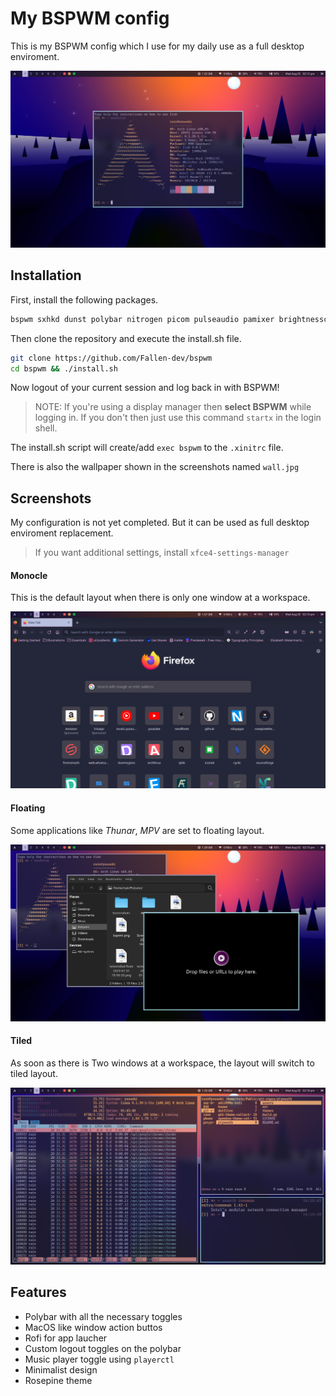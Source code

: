 
# My BSPWM config

This is my BSPWM config which I use for my daily use as a full desktop enviroment.

![BSPWM home](https://raw.githubusercontent.com/Fallen-dev/bspwm/main/media/home.png)


## Installation
First, install the following packages.

```bash
bspwm sxhkd dunst polybar nitrogen picom pulseaudio pamixer brightnessctl gnome-screenshot
```

Then clone the repository and execute the install.sh file.

```bash
git clone https://github.com/Fallen-dev/bspwm
cd bspwm && ./install.sh
```

Now logout of your current session and log back in with BSPWM!

> NOTE: If you're using a display manager then **select BSPWM** while logging in. If you don't then just use this command `startx` in the login shell.

The install.sh script will create/add `exec bspwm` to the `.xinitrc` file.

There is also the wallpaper shown in the screenshots named `wall.jpg`
## Screenshots

My configuration is not yet completed. But it can be used as full desktop enviroment replacement.

> If you want additional settings, install `xfce4-settings-manager`

#### Monocle
This is the default layout when there is only one window at a workspace.

![BSPWM home](https://raw.githubusercontent.com/Fallen-dev/bspwm/main/media/lt-monocle.png)

#### Floating
Some applications like *Thunar*, *MPV* are set to floating layout.

![BSPWM home](https://raw.githubusercontent.com/Fallen-dev/bspwm/main/media/lt-float.png)

#### Tiled
As soon as there is Two windows at a workspace, the layout will switch to tiled layout.

![BSPWM home](https://raw.githubusercontent.com/Fallen-dev/bspwm/main/media/lt-tile.png)
## Features

- Polybar with all the necessary toggles
- MacOS like window action buttos
- Rofi for app laucher
- Custom logout toggles on the polybar
- Music player toggle using `playerctl`
- Minimalist design
- Rosepine theme


